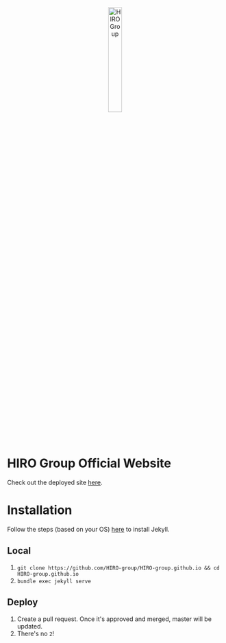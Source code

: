 <br>
<p align="center">
  <img alt="HIRO Group" src="https://github.com/HIRO-group/HIRO-group.github.io/raw/dev/matt/add-readme/img/logo-square.png" width="25%"/>
</p>
<br>

# HIRO Group Official Website

Check out the deployed site [here](https://hiro-group.ronc.one/).

# Installation

Follow the steps (based on your OS) [here](https://jekyllrb.com/docs/) to install Jekyll.

## Local

1. `git clone https://github.com/HIRO-group/HIRO-group.github.io && cd HIRO-group.github.io`
2. `bundle exec jekyll serve`

## Deploy

1. Create a pull request. Once it's approved and merged, master will be updated.
2. There's no `2`!
